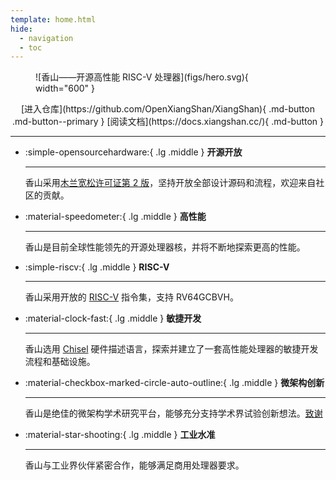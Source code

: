 ```yaml
---
template: home.html
hide:
  - navigation
  - toc
---
```


<figure markdown>
<!-- <object data="figs/hero.svg" width="600"> </object> -->
![香山——开源高性能 RISC-V 处理器](figs/hero.svg){ width="600" }
</figure>


<div style="text-align: center;" markdown>
[进入仓库](https://github.com/OpenXiangShan/XiangShan){ .md-button .md-button--primary }
[阅读文档](https://docs.xiangshan.cc/){ .md-button }
</div>

---


<div class="grid cards" markdown>

-   :simple-opensourcehardware:{ .lg .middle } __开源开放__

    ---

    香山采用[木兰宽松许可证第 2 版](http://license.coscl.org.cn/MulanPSL2)，坚持开放全部设计源码和流程，欢迎来自社区的贡献。

    <!-- [:octicons-arrow-right-24: 许可证](#) -->

-   :material-speedometer:{ .lg .middle } __高性能__

    ---

    香山是目前全球性能领先的开源处理器核，并将不断地探索更高的性能。

    <!-- [:octicons-arrow-right-24: 性能报告](#) -->

-   :simple-riscv:{ .lg .middle } __RISC-V__

    ---

    香山采用开放的 [RISC-V](https://riscv.org/) 指令集，支持 RV64GCBVH。

    <!-- [:octicons-arrow-right-24: Customization](#) -->

-   :material-clock-fast:{ .lg .middle } __敏捷开发__

    ---

    香山选用 [Chisel](https://www.chisel-lang.org/) 硬件描述语言，探索并建立了一套高性能处理器的敏捷开发流程和基础设施。

    <!-- [:octicons-arrow-right-24: 开发框架](#) -->

-   :material-checkbox-marked-circle-auto-outline:{ .lg .middle } __微架构创新__

    ---

    香山是绝佳的微架构学术研究平台，能够充分支持学术界试验创新想法。[致谢](https://docs.xiangshan.cc/zh-cn/latest/acknowledgments/)

    <!-- [:octicons-arrow-right-24: License](#) -->

-   :material-star-shooting:{ .lg .middle } __工业水准__

    ---

    香山与工业界伙伴紧密合作，能够满足商用处理器要求。

    <!-- [:octicons-arrow-right-24: License](#) -->

</div>
